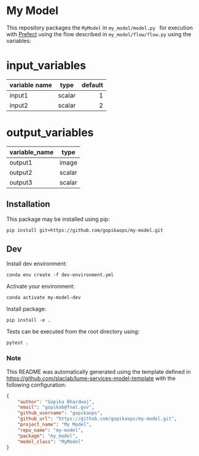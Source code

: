 # My Model

This repository packages the `MyModel` in `my_model/model.py ` for execution with [Prefect](https://docs.prefect.io/) using the flow described in `my_model/flow/flow.py` using the variables:

<!--- The input and output variable tables are replaced when generating the project in template/hooks/post_gen_project.py-->
# input_variables
|variable name| type |default|
|-------------|------|------:|
|input1       |scalar|      1|
|input2       |scalar|      2|


# output_variables
|variable_name| type |
|-------------|------|
|output1      |image |
|output2      |scalar|
|output3      |scalar|



## Installation

This package may be installed using pip:
```
pip install git+https://github.com/gopikaops/my-model.git
```


## Dev

Install dev environment:
```
conda env create -f dev-environment.yml
```

Activate your environment:
```
conda activate my-model-dev
```

Install package:
```
pip install -e .
```

Tests can be executed from the root directory using:
```
pytest .
```

### Note
This README was automatically generated using the template defined in https://github.com/slaclab/lume-services-model-template with the following configuration:

```json
{
    "author": "Gopika Bhardwaj",
    "email": "gopikab@fnal.gov",
    "github_username": "gopikaops",
    "github_url": "https://github.com/gopikaops/my-model.git",
    "project_name": "My Model", 
    "repo_name": "my-model", 
    "package": "my_model",
    "model_class": "MyModel"
}
```
